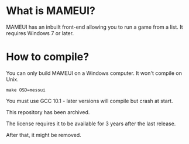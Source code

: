 What is MAMEUI?
===============
MAMEUI has an inbuilt front-end allowing you to run a game from a list. It requires Windows 7 or later.


How to compile?
===============

You can only build MAMEUI on a Windows computer. It won't compile on Unix.

```
make OSD=messui
```

You must use GCC 10.1 - later versions will compile but crash at start.





This repository has been archived.

The license requires it to be available for 3 years after the last release.

After that, it might be removed.
